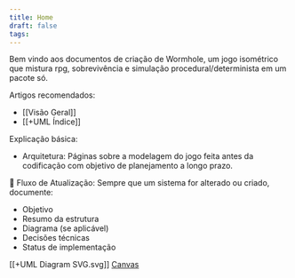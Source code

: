 ```yaml
---
title: Home
draft: false
tags:
---
```

Bem vindo aos documentos de criação de Wormhole, um jogo isométrico que mistura rpg, sobrevivência e simulação procedural/determinista em um pacote só.

Artigos recomendados:
- [[Visão Geral]]
- [[+UML Índice]]

Explicação básica:
- Arquitetura: Páginas sobre a modelagem do jogo feita antes da codificação com objetivo de planejamento a longo prazo.

🔄 Fluxo de Atualização:
Sempre que um sistema for alterado ou criado, documente:
- Objetivo
- Resumo da estrutura
- Diagrama (se aplicável)
- Decisões técnicas
- Status de implementação

[[+UML Diagram SVG.svg]]
[Canvas](obsidian://open?vault=content&file=Arquitetura%2FUML%2F%2BUML%20Diagram.canvas)